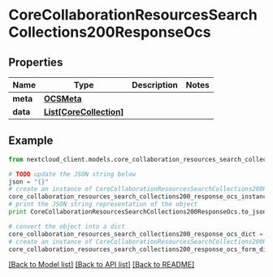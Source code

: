 # CoreCollaborationResourcesSearchCollections200ResponseOcs


## Properties
Name | Type | Description | Notes
------------ | ------------- | ------------- | -------------
**meta** | [**OCSMeta**](OCSMeta.md) |  | 
**data** | [**List[CoreCollection]**](CoreCollection.md) |  | 

## Example

```python
from nextcloud_client.models.core_collaboration_resources_search_collections200_response_ocs import CoreCollaborationResourcesSearchCollections200ResponseOcs

# TODO update the JSON string below
json = "{}"
# create an instance of CoreCollaborationResourcesSearchCollections200ResponseOcs from a JSON string
core_collaboration_resources_search_collections200_response_ocs_instance = CoreCollaborationResourcesSearchCollections200ResponseOcs.from_json(json)
# print the JSON string representation of the object
print CoreCollaborationResourcesSearchCollections200ResponseOcs.to_json()

# convert the object into a dict
core_collaboration_resources_search_collections200_response_ocs_dict = core_collaboration_resources_search_collections200_response_ocs_instance.to_dict()
# create an instance of CoreCollaborationResourcesSearchCollections200ResponseOcs from a dict
core_collaboration_resources_search_collections200_response_ocs_form_dict = core_collaboration_resources_search_collections200_response_ocs.from_dict(core_collaboration_resources_search_collections200_response_ocs_dict)
```
[[Back to Model list]](../README.md#documentation-for-models) [[Back to API list]](../README.md#documentation-for-api-endpoints) [[Back to README]](../README.md)


